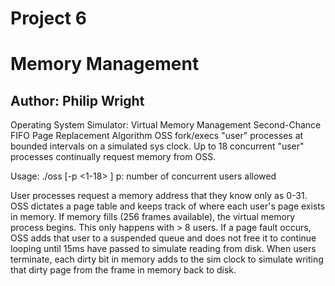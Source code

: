 # Project 6
# Memory Management

## Author: Philip Wright

Operating System Simulator: Virtual Memory Management
Second-Chance FIFO Page Replacement Algorithm
OSS fork/execs "user" processes at bounded intervals on a simulated sys clock.
Up to 18 concurrent "user" processes continually request memory from OSS.


Usage: ./oss [-p <1-18> ] p: number of concurrent users allowed


User processes request a memory address that they know only as 0-31. OSS 
dictates a page table and keeps track of where each user's page exists in 
memory. If memory fills (256 frames available), the virtual memory process 
begins. This only happens with > 8 users. If a page fault occurs, OSS 
adds that user to a suspended queue and does not free it to continue looping 
until 15ms have passed to simulate reading from disk. When users terminate, 
each dirty bit in memory adds to the sim clock to simulate writing that 
dirty page from the frame in memory back to disk.
